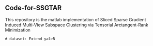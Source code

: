## **Code-for-SSGTAR**
This repository is the matlab implementation of Sliced Sparse Gradient Induced Multi-View Subspace Clustering via Tensorial Arctangent-Rank Minimization

``` 
# dataset: Extend yaleB
```
